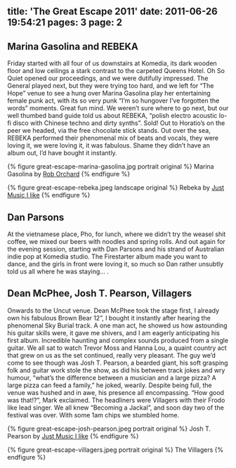 title: 'The Great Escape 2011'
date: 2011-06-26 19:54:21
pages: 3
page: 2
---

## Marina Gasolina and REBEKA

Friday started with all four of us downstairs at Komedia, its dark wooden floor and low ceilings a stark contrast to the carpeted Queens Hotel. Oh So Quiet opened our proceedings, and we were dutifully impressed. The General played next, but they were trying too hard, and we left for “The Hope” venue to see a hung over Marina Gasolina play her entertaining female punk act, with its so very punk “I’m so hungover I’ve forgotten the words” moments. Great fun mind. We weren’t sure where to go next, but our well thumbed band guide told us about REBEKA, “polish electro acoustic lo-fi disco with Chinese techno and dirty synths”. Sold! Out to Horatio’s on the peer we headed, via the free chocolate stick stands. Out over the sea, REBEKA performed their phenomenal mix of beats and vocals, they were loving it, we were loving it, it was fabulous. Shame they didn’t have an album out, I’d have bought it instantly.

{% figure great-escape-marina-gasolina.jpg portrait original %}
Marina Gasolina by [Rob Orchard](https://www.flickr.com/photos/rob_orchard/)
{% endfigure %}

{% figure great-escape-rebeka.jpeg landscape original %}
Rebeka by [Just Music I like](http://www.justmusicthatilike.com/2011/05/great-escape-2011-friday-review.html)
{% endfigure %}

## Dan Parsons

At the vietnamese place, Pho, for lunch, where we didn’t try the weasel shit coffee, we mixed our beers with noodles and spring rolls. And out again for the evening session, starting with Dan Parsons and his strand of Australian indie pop at Komedia studio. The Firestarter album made you want to dance, and the girls in front were loving it, so much so Dan rather unsubtly told us all where he was staying… .

## Dean McPhee, Josh T. Pearson, Villagers

Onwards to the Uncut venue. Dean McPhee took the stage first, I already own his fabulous Brown Bear 12”, I bought it instantly after hearing the phenomenal Sky Burial track. A one man act, he showed us how astounding his guitar skills were, it gave me shivers, and I am eagerly anticipating his first album. Incredible haunting and complex sounds produced from a single guitar. We all sat to watch Trevor Moss and Hanna Lou, a quaint country act that grew on us as the set continued, really very pleasant. The guy we’d come to see though was Josh T. Pearson, a bearded giant, his soft grasping folk and guitar work stole the show, as did his between track jokes and wry humour, “what’s the difference between a musician and a large pizza? A large pizza can feed a family,” he joked, wearily. Despite being full, the venue was hushed and in awe, his presence all encompassing. “How good was that!?”, Mark exclaimed. The headliners were Villagers with their Frodo like lead singer. We all knew “Becoming a Jackal”, and soon day two of the festival was over. With some 1am chips we stumbled home.

{% figure great-escape-josh-pearson.jpeg portrait original %}
Josh T. Pearson by [Just Music I like](http://www.justmusicthatilike.com/2011/05/great-escape-2011-friday-review.html)
{% endfigure %}

{% figure great-escape-villagers.jpeg portrait original %}
The Villagers
{% endfigure %}
